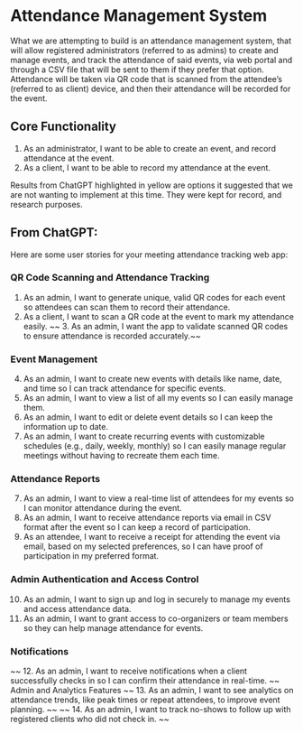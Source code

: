 # Attendance Management System
What we are attempting to build is an attendance management system, that will allow registered administrators (referred to as admins) to create and manage events, and track the attendance of said events, via web portal and through a CSV file that will be sent to them if they prefer that option. Attendance will be taken via QR code that is scanned from the attendee’s (referred to as client) device, and then their attendance will be recorded for the event. 

## Core Functionality 
1.	As an administrator, I want to be able to create an event, and record attendance at the event.
2.	As a client, I want to be able to record my attendance at the event.

Results from ChatGPT highlighted in yellow are options it suggested that we are not wanting to implement at this time. They were kept for record, and research purposes.

## From ChatGPT:

Here are some user stories for your meeting attendance tracking web app:
### QR Code Scanning and Attendance Tracking
1.	As an admin, I want to generate unique, valid QR codes for each event so attendees can scan them to record their attendance.
2.	As a client, I want to scan a QR code at the event to mark my attendance easily.
~~ 3.	As an admin, I want the app to validate scanned QR codes to ensure attendance is recorded accurately.~~
### Event Management
4.	As an admin, I want to create new events with details like name, date, and time so I can track attendance for specific events.
5.	As an admin, I want to view a list of all my events so I can easily manage them.
6.	As an admin, I want to edit or delete event details so I can keep the information up to date.
7.	As an admin, I want to create recurring events with customizable schedules (e.g., daily, weekly, monthly) so I can easily manage regular meetings without having to recreate them each time.
### Attendance Reports
7.	As an admin, I want to view a real-time list of attendees for my events so I can monitor attendance during the event.
8.	As an admin, I want to receive attendance reports via email in CSV format after the event so I can keep a record of participation.
9.	As an attendee, I want to receive a receipt for attending the event via email, based on my selected preferences, so I can have proof of participation in my preferred format.

### Admin Authentication and Access Control
10.	As an admin, I want to sign up and log in securely to manage my events and access attendance data.
11.	As an admin, I want to grant access to co-organizers or team members so they can help manage attendance for events.

### Notifications
~~ 12.	As an admin, I want to receive notifications when a client successfully checks in so I can confirm their attendance in real-time. ~~
Admin and Analytics Features
~~ 13.	As an admin, I want to see analytics on attendance trends, like peak times or repeat attendees, to improve event planning. ~~
~~ 14.	As an admin, I want to track no-shows to follow up with registered clients who did not check in. ~~

